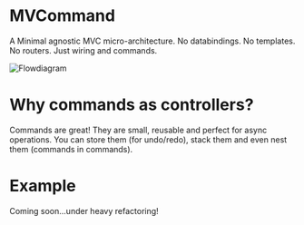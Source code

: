 MVCommand
=========
A Minimal agnostic MVC micro-architecture. No databindings. No templates. No routers. Just wiring and commands.

![Flowdiagram](http://henriknorberg.net/images/MVCC.png)

Why commands as controllers?
===
Commands are great! They are small, reusable and perfect for async operations. You can store them (for undo/redo), stack them and even nest them (commands in commands).

Example
=======
Coming soon...under heavy refactoring!
